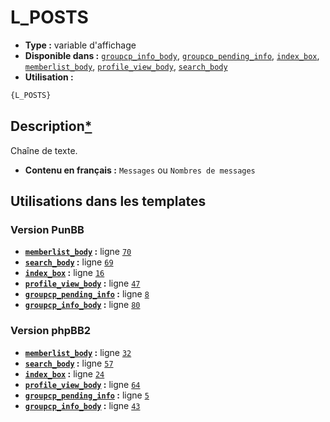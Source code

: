 # L_POSTS
* __Type :__ variable d'affichage
* __Disponible dans :__ [`groupcp_info_body`](../tpl/var/groupcp_info_body.md), [`groupcp_pending_info`](../tpl/var/groupcp_pending_info.md), [`index_box`](../tpl/var/index_box.md), [`memberlist_body`](../tpl/var/memberlist_body.md), [`profile_view_body`](../tpl/var/profile_view_body.md), [`search_body`](../tpl/var/search_body.md)
* __Utilisation :__

```html
{L_POSTS}
```

## Description[*](https://fa-tvars.appspot.com/var/L_POSTS)
Chaîne de texte.

* __Contenu en français :__ `Messages` ou `Nombres de messages`

## Utilisations dans les templates

### Version PunBB
* __[`memberlist_body`](../tpl/var/memberlist_body.md#readme) :__ ligne [`70`](../tpl/src/punbb/memberlist_body.tpl#L70)
* __[`search_body`](../tpl/var/search_body.md#readme) :__ ligne [`69`](../tpl/src/punbb/search_body.tpl#L69)
* __[`index_box`](../tpl/var/index_box.md#readme) :__ ligne [`16`](../tpl/src/punbb/index_box.tpl#L16)
* __[`profile_view_body`](../tpl/var/profile_view_body.md#readme) :__ ligne [`47`](../tpl/src/punbb/profile_view_body.tpl#L47)
* __[`groupcp_pending_info`](../tpl/var/groupcp_pending_info.md#readme) :__ ligne [`8`](../tpl/src/punbb/groupcp_pending_info.tpl#L8)
* __[`groupcp_info_body`](../tpl/var/groupcp_info_body.md#readme) :__ ligne [`80`](../tpl/src/punbb/groupcp_info_body.tpl#L80)

### Version phpBB2
* __[`memberlist_body`](../tpl/var/memberlist_body.md#readme) :__ ligne [`32`](../tpl/src/subsilver/memberlist_body.tpl#L32)
* __[`search_body`](../tpl/var/search_body.md#readme) :__ ligne [`57`](../tpl/src/subsilver/search_body.tpl#L57)
* __[`index_box`](../tpl/var/index_box.md#readme) :__ ligne [`24`](../tpl/src/subsilver/index_box.tpl#L24)
* __[`profile_view_body`](../tpl/var/profile_view_body.md#readme) :__ ligne [`64`](../tpl/src/subsilver/profile_view_body.tpl#L64)
* __[`groupcp_pending_info`](../tpl/var/groupcp_pending_info.md#readme) :__ ligne [`5`](../tpl/src/subsilver/groupcp_pending_info.tpl#L5)
* __[`groupcp_info_body`](../tpl/var/groupcp_info_body.md#readme) :__ ligne [`43`](../tpl/src/subsilver/groupcp_info_body.tpl#L43)